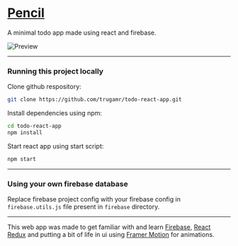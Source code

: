 # [Pencil](http://trugamr.github.io/todo-react-app)

A minimal todo app made using react and firebase.

![Preview](/previews/todo-app.gif)

---

### Running this project locally

Clone github respository:

```sh
git clone https://github.com/trugamr/todo-react-app.git
```

Install dependencies using npm:

```sh
cd todo-react-app
npm install
```

Start react app using start script:

```sh
npm start
```

---

### Using your own firebase database

Replace firebase project config with your firebase config in `firebase.utils.js` file present in `firebase` directory.

---

This web app was made to get familiar with and learn [Firebase](https://firebase.google.com), [React Redux](https://react-redux.js.org/) and putting a bit of life in ui using [Framer Motion](https://www.framer.com/motion/) for animations.
